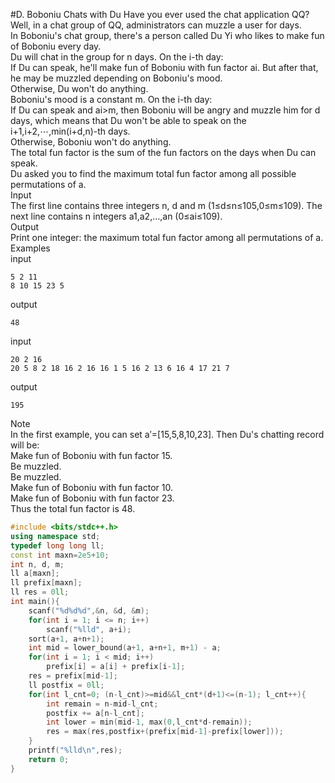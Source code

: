 #D. Boboniu Chats with Du
Have you ever used the chat application QQ? Well, in a chat group of QQ, administrators can muzzle a user for days.<br>
In Boboniu's chat group, there's a person called Du Yi who likes to make fun of Boboniu every day.<br>
Du will chat in the group for n days. On the i-th day:<br>
If Du can speak, he'll make fun of Boboniu with fun factor ai. But after that, he may be muzzled depending on Boboniu's mood.<br>
Otherwise, Du won't do anything.<br>
Boboniu's mood is a constant m. On the i-th day:<br>
If Du can speak and ai>m, then Boboniu will be angry and muzzle him for d days, which means that Du won't be able to speak on the i+1,i+2,⋯,min(i+d,n)-th days.<br>
Otherwise, Boboniu won't do anything.<br>
The total fun factor is the sum of the fun factors on the days when Du can speak.<br>
Du asked you to find the maximum total fun factor among all possible permutations of a.<br>
Input<br>
The first line contains three integers n, d and m (1≤d≤n≤105,0≤m≤109).
The next line contains n integers a1,a2,…,an (0≤ai≤109).<br>
Output<br>
Print one integer: the maximum total fun factor among all permutations of a.<br>
Examples<br>
input<br>
```
5 2 11
8 10 15 23 5
```
output<br>
```
48
```
input<br>
```
20 2 16
20 5 8 2 18 16 2 16 16 1 5 16 2 13 6 16 4 17 21 7
```
output<br>
```
195
```
Note<br>
In the first example, you can set a′=[15,5,8,10,23]. Then Du's chatting record will be:<br>
Make fun of Boboniu with fun factor 15.<br>
Be muzzled.<br>
Be muzzled.<br>
Make fun of Boboniu with fun factor 10.<br>
Make fun of Boboniu with fun factor 23.<br>
Thus the total fun factor is 48.<br>
```cpp
#include <bits/stdc++.h>
using namespace std;
typedef long long ll;
const int maxn=2e5+10;
int n, d, m;
ll a[maxn];
ll prefix[maxn];
ll res = 0ll;
int main(){
    scanf("%d%d%d",&n, &d, &m);
    for(int i = 1; i <= n; i++) 
        scanf("%lld", a+i);
    sort(a+1, a+n+1);
    int mid = lower_bound(a+1, a+n+1, m+1) - a;
    for(int i = 1; i < mid; i++)
        prefix[i] = a[i] + prefix[i-1];
    res = prefix[mid-1];
    ll postfix = 0ll;
    for(int l_cnt=0; (n-l_cnt)>=mid&&l_cnt*(d+1)<=(n-1); l_cnt++){
        int remain = n-mid-l_cnt;
        postfix += a[n-l_cnt];
        int lower = min(mid-1, max(0,l_cnt*d-remain));
        res = max(res,postfix+(prefix[mid-1]-prefix[lower]));
    }
    printf("%lld\n",res);
    return 0;
}
```
